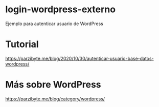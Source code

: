 # login-wordpress-externo
 Ejemplo para autenticar usuario de WordPress

# Tutorial
https://parzibyte.me/blog/2020/10/30/autenticar-usuario-base-datos-wordpress/

# Más sobre WordPress
https://parzibyte.me/blog/category/wordpress/